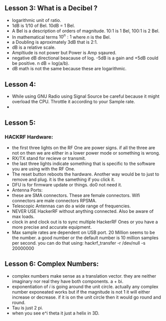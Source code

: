 ## Lesson 3: What is a Decibel ? 
- logarithmic unit of ratio. 
- 1dB is 1/10 of Bel. 10dB = 1 Bel. 
- A Bel is a description of orders of magnitude. 10:1 is 1 Bel, 100:1 is 2 Bel.
- In mathematical terms $10^n : 1$ where $n$ is the Bel. 
- a Doubling is aproximately 3dB that is 2:1.
- dB is a relative scale. 
- Ampltiude is not power but Power is Amp sqaured. 
- negative dB directional beacause of log. -5dB is a gain and +5dB could be positive. n dB = log(a/b).
- dB math is not the same because these are logarithmic.

## Lesson 4: 
- While using GNU Radio using Signal Source be careful because it might overload the CPU. Throttle it according to your Sample rate. 
- 


## Lesson 5:
### HACKRF Hardware:
- the first three lights on the RF One are power signs. if all the three are not on then we are either in a lower power mode or something is wrong. 
- RX/TX stand for recieve or transmit.
- the last three lights indicate something that is specific to the software you are using with the RF One. 
- The reset button reboots the hardware. Another way would be to just to remove and plug. it is the samething if you click it. 
- DFU is for firmware update or things. do0 not need it. 
- Antenna Ports:
- these are SMA connectors. These are female connectors. Wifi connectors are male connectors RPSMA. 
- Telescopic Antennas can do a wide range of frequencies. 
- NEVER USE HackerRF without anything connected. Also be aware of max loads. 
- clock in and clock out is to sync multiple HackerRF Ones or you have a more precise and accurate equipment.
- Max sample rates are dependent on USB port. 20 Million  seems to be the number. a good number or the default number is 10 million samples per second. you can do that using: hackrf_transfer -r /dev/null -s 20000000

## Lesson 6: Complex Numbers:
- complex numbers make sense as a translation vector. they are neither imaginary nor real they have both components. a + bi.
- exponentiation of $i$ is going around the unit circle. actually any complex number exponeated works but if the magnitude is not 1 it will either increase or decrease. if it is on the unit circle then it would go round and round. 
- Tau is just 2 pi. 
- when you see e^i theta it just a helix in 3D. 

